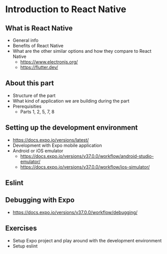 # Introduction to React Native

##  What is React Native

- General info
- Benefits of React Native
- What are the other similar options and how they compare to React Native
  - https://www.electronjs.org/
  - https://flutter.dev/

##  About this part

- Structure of the part
- What kind of application we are building during the part
- Prerequisities
  - Parts 1, 2, 5, 7, 8

## Setting up the development environment

- https://docs.expo.io/versions/latest/
- Development with Expo mobile application
- Android or iOS emulator
  - https://docs.expo.io/versions/v37.0.0/workflow/android-studio-emulator/
  - https://docs.expo.io/versions/v37.0.0/workflow/ios-simulator/

## Eslint

## Debugging with Expo

- https://docs.expo.io/versions/v37.0.0/workflow/debugging/

## Exercises

- Setup Expo project and play around with the development environment 
- Setup eslint